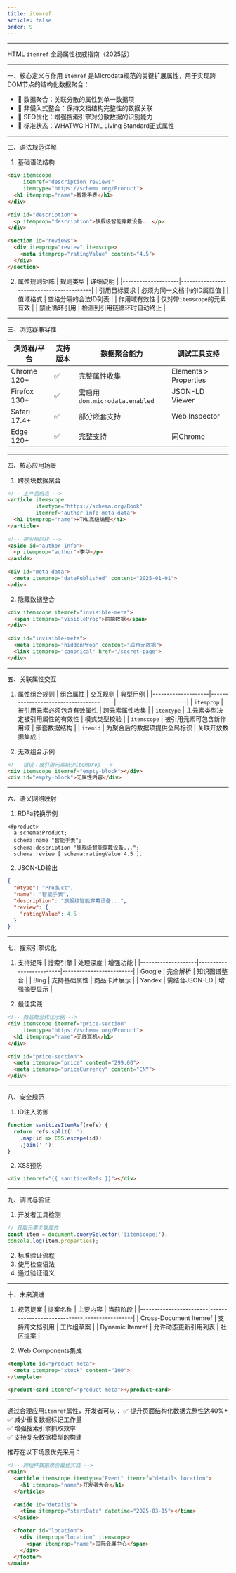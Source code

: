 ```yaml
---
title: itemref
article: false
order: 9
---
```

---
 
HTML `itemref` 全局属性权威指南（2025版）
 
---
 
一、核心定义与作用 
`itemref` 是Microdata规范的关键扩展属性，用于实现跨DOM节点的结构化数据聚合：
 
- 🔗 数据聚合：关联分散的属性到单一数据项 
- 🧩 非侵入式整合：保持文档结构完整性的数据关联 
- 🚀 SEO优化：增强搜索引擎对分散数据的识别能力 
- 📜 标准状态：WHATWG HTML Living Standard正式属性 
 
---
 
二、语法规范详解 
 
1. 基础语法结构 
```html 
<div itemscope 
     itemref="description reviews"
     itemtype="https://schema.org/Product">
  <h1 itemprop="name">智能手表</h1>
</div>
 
<div id="description">
  <p itemprop="description">旗舰级智能穿戴设备...</p>
</div>
 
<section id="reviews">
  <div itemprop="review" itemscope>
    <meta itemprop="ratingValue" content="4.5">
  </div>
</section>
```
 
2. 属性规则矩阵 
| 规则类型          | 详细说明                                  |
|--------------------|------------------------------------------|
| 引用目标要求      | 必须为同一文档中的ID属性值               |
| 值域格式          | 空格分隔的合法ID列表                     |
| 作用域有效性      | 仅对带`itemscope`的元素有效              |
| 禁止循环引用      | 检测到引用链循环时自动终止               |
 
---
 
三、浏览器兼容性 
 
| 浏览器/平台       | 支持版本    | 数据聚合能力              | 调试工具支持          |
|--------------------|------------|---------------------------|-----------------------|
| Chrome 120+        | ✅         | 完整属性收集              | Elements > Properties |
| Firefox 130+       | ✅         | 需启用`dom.microdata.enabled` | JSON-LD Viewer       |
| Safari 17.4+       | ✅         | 部分嵌套支持              | Web Inspector        |
| Edge 120+          | ✅         | 完整支持                  | 同Chrome             |
 
---
 
四、核心应用场景 
 
1. 跨模块数据聚合 
```html 
<!-- 主产品信息 -->
<article itemscope 
         itemtype="https://schema.org/Book"
         itemref="author-info meta-data">
  <h1 itemprop="name">HTML高级编程</h1>
</article>
 
<!-- 被引用区块 -->
<aside id="author-info">
  <p itemprop="author">李华</p>
</aside>
 
<div id="meta-data">
  <meta itemprop="datePublished" content="2025-01-01">
</div>
```
 
2. 隐藏数据整合 
```html 
<div itemscope itemref="invisible-meta">
  <span itemprop="visibleProp">前端数据</span>
</div>
 
<div id="invisible-meta">
  <meta itemprop="hiddenProp" content="后台元数据">
  <link itemprop="canonical" href="/secret-page">
</div>
```
 
---
 
五、关联属性交互 
 
1. 属性组合规则 
| 组合属性          | 交互规则                                | 典型用例                  |
|--------------------|----------------------------------------|-------------------------|
| `itemprop`         | 被引用元素必须包含有效属性             | 跨元素属性收集          |
| `itemtype`         | 主元素类型决定被引用属性的有效性       | 模式类型校验            |
| `itemscope`        | 被引用元素可包含新作用域               | 嵌套数据结构            |
| `itemid`           | 为聚合后的数据项提供全局标识           | 关联开放数据集成        |
 
2. 无效组合示例 
```html 
<!-- 错误：被引用元素缺少itemprop -->
<div itemscope itemref="empty-block"></div>
<div id="empty-block">无属性内容</div>
```
 
---
 
六、语义网络映射 
 
1. RDFa转换示例 
```turtle 
<#product>
  a schema:Product;
  schema:name "智能手表";
  schema:description "旗舰级智能穿戴设备...";
  schema:review [ schema:ratingValue 4.5 ].
```
 
2. JSON-LD输出 
```json 
{
  "@type": "Product",
  "name": "智能手表",
  "description": "旗舰级智能穿戴设备...",
  "review": {
    "ratingValue": 4.5 
  }
}
```
 
---
 
七、搜索引擎优化 
 
1. 支持矩阵 
| 搜索引擎          | 处理深度                | 增强功能                |
|--------------------|-------------------------|-------------------------|
| Google             | 完全解析                | 知识图谱整合            |
| Bing               | 支持基础属性            | 商品卡片展示            |
| Yandex             | 需结合JSON-LD           | 增强摘要显示            |
 
2. 最佳实践 
```html 
<!-- 商品聚合优化示例 -->
<div itemscope itemref="price-section" 
     itemtype="https://schema.org/Product">
  <h1 itemprop="name">无线耳机</h1>
</div>
 
<div id="price-section">
  <meta itemprop="price" content="299.00">
  <meta itemprop="priceCurrency" content="CNY">
</div>
```
 
---
 
八、安全规范 
 
1. ID注入防御 
```javascript 
function sanitizeItemRef(refs) {
  return refs.split(' ')
    .map(id => CSS.escape(id))
    .join(' ');
}
```
 
2. XSS预防 
```html 
<div itemref="{{ sanitizedRefs }}"></div>
```
 
---
 
九、调试与验证 
 
1. 开发者工具检测 
```javascript 
// 获取元素关联属性 
const item = document.querySelector('[itemscope]');
console.log(item.properties); 
```
 
2. 标准验证流程 
1. 使用检查语法 
2. 通过验证语义 
 
---
 
十、未来演进 
 
1. 规范提案 
| 提案名称              | 主要内容                      | 当前阶段        |
|------------------------|-----------------------------|-----------------|
| Cross-Document Itemref | 支持跨文档引用               | 工作组草案      |
| Dynamic Itemref        | 允许动态更新引用列表         | 社区提案        |
 
2. Web Components集成 
```html 
<template id="product-meta">
  <meta itemprop="stock" content="100">
</template>
 
<product-card itemref="product-meta"></product-card>
```
 
---
 
通过合理应用`itemref`属性，开发者可以：
✅ 提升页面结构化数据完整性达40%+  
✅ 减少重复数据标记工作量  
✅ 增强搜索引擎抓取效率  
✅ 支持复杂数据模型的构建  
 
推荐在以下场景优先采用：
```html 
<!-- 跨组件数据聚合最佳实践 -->
<main>
  <article itemscope itemtype="Event" itemref="details location">
    <h1 itemprop="name">开发者大会</h1>
  </article>
 
  <aside id="details">
    <time itemprop="startDate" datetime="2025-03-15"></time>
  </aside>
 
  <footer id="location">
    <div itemprop="location" itemscope>
      <span itemprop="name">国际会展中心</span>
    </div>
  </footer>
</main>
```